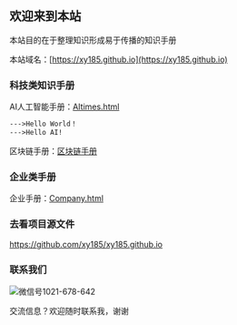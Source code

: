 ## 欢迎来到本站

本站目的在于整理知识形成易于传播的知识手册

本站域名：[https://xy185.github.io](https://xy185.github.io)



### 科技类知识手册

AI人工智能手册：[AItimes.html](https://xy185.github.io/aitimes20181105.html)



```markdown
--->Hello World！
--->Hello AI!
```

区块链手册：[区块链手册](https://xy185.github.io/tech/blockchain20181107.html)

### 企业类手册



企业手册：[Company.html](https://xy185.github.io/company/company20181106.html)


### 去看项目源文件

https://github.com/xy185/xy185.github.io

### 联系我们

![微信号1021-678-642](https://github.com/xy185/xy185.github.io/blob/master/imgfolder/wechatqrcodeX.jpg)

交流信息？欢迎随时联系我，谢谢


